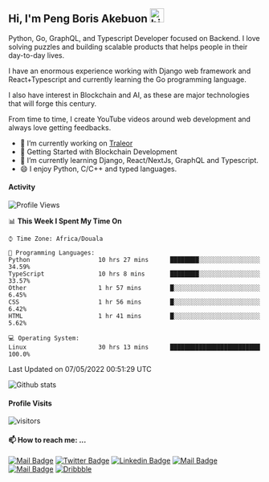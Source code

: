  ## Hi, I'm Peng Boris Akebuon <img src="https://user-images.githubusercontent.com/1303154/88677602-1635ba80-d120-11ea-84d8-d263ba5fc3c0.gif" width="28px" alt="hi">

Python, Go, GraphQL, and Typescript Developer focused on Backend. I love solving puzzles and building scalable products that helps people in their day-to-day lives.

I have an enormous experience working with Django web framework and React+Typescript and currently learning the Go programming language.

I also have interest in Blockchain and AI, as these are major technologies that will forge this century.

From time to time, I create YouTube videos around web development and always love getting feedbacks.

- 🔭 I’m currently working on [Traleor](https://traleor.com/)
- 📒 Getting Started with Blockchain Development
- 🌱 I’m currently learning Django, React/NextJs, GraphQL and Typescript.
- 😄 I enjoy Python, C/C++ and typed languages.

#### Activity
<!--START_SECTION:waka-->
![Profile Views](http://img.shields.io/badge/Profile%20Views-14-blue)

📊 **This Week I Spent My Time On** 

```text
⌚︎ Time Zone: Africa/Douala

💬 Programming Languages: 
Python                   10 hrs 27 mins      ████████░░░░░░░░░░░░░░░░░   34.59% 
TypeScript               10 hrs 8 mins       ████████░░░░░░░░░░░░░░░░░   33.57% 
Other                    1 hr 57 mins        █░░░░░░░░░░░░░░░░░░░░░░░░   6.45% 
CSS                      1 hr 56 mins        █░░░░░░░░░░░░░░░░░░░░░░░░   6.42% 
HTML                     1 hr 41 mins        █░░░░░░░░░░░░░░░░░░░░░░░░   5.62%

💻 Operating System: 
Linux                    30 hrs 13 mins      █████████████████████████   100.0%

```


 Last Updated on 07/05/2022 00:51:29 UTC
<!--END_SECTION:waka-->


![Github stats](https://github-readme-stats.vercel.app/api?username=itzomen&theme=vue&show_icons=true&count_private=true)
 
 #### Profile Visits 

![visitors](https://visitor-badge.glitch.me/badge?page_id=itzomen)

#### 📫 How to reach me: ...

[![Mail Badge](https://img.shields.io/badge/-itzomen-c0392b?style=flat&labelColor=c0392b&logo=gmail&logoColor=white)](mailto:peng.akebuon2468@gmail.com)
[![Twitter Badge](https://img.shields.io/badge/-@itz_omen-1ca0f1?style=flat&labelColor=1ca0f1&logo=twitter&logoColor=white&link=https://twitter.com/itz_omen)](https://twitter.com/itz_omen/) [![Linkedin Badge](https://img.shields.io/badge/-Peng_Boris_Akebuon-0e76a8?style=flat&labelColor=0e76a8&logo=linkedin&logoColor=white)](https://www.linkedin.com/in/peng-boris-akebuon-0b8ba0195/)
 [![Mail Badge](https://img.shields.io/badge/-Academy_Omen-e74c3c?style=flat&labelColor=e74c3c&logo=youtube&logoColor=white)](https://www.youtube.com/channel/UCknaAfNfqKQDQFnqP2zMA6A)  [![Mail Badge](https://img.shields.io/badge/-@itz_an_omen-5851DB?style=flat&labelColor=5851DB&logo=instagram&logoColor=white)](https://instagram.com/itz_an_omen)  [![Dribbble](https://img.shields.io/badge/-itzomen-ea4c89?style=flat&label&logo=dribbble&logoColor=white)](https://dribbble.com/itzomen)
